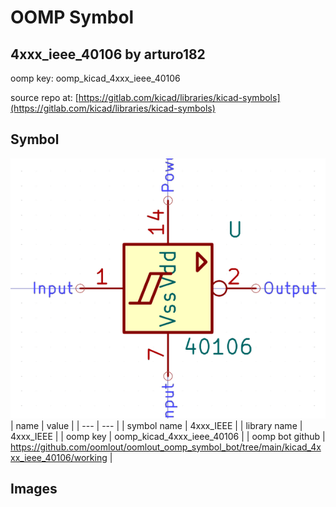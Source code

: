 # OOMP Symbol  
## 4xxx_ieee_40106  by arturo182  
  
oomp key: oomp_kicad_4xxx_ieee_40106  
  
source repo at: [https://gitlab.com/kicad/libraries/kicad-symbols](https://gitlab.com/kicad/libraries/kicad-symbols)  
## Symbol  
  
[![working.png](working_600.png)](working.png)  
| name | value | 
| --- | --- | 
| symbol name | 4xxx_IEEE | 
| library name | 4xxx_IEEE | 
| oomp key | oomp_kicad_4xxx_ieee_40106 | 
| oomp bot github | https://github.com/oomlout/oomlout_oomp_symbol_bot/tree/main/kicad_4xxx_ieee_40106/working | 
## Images  
